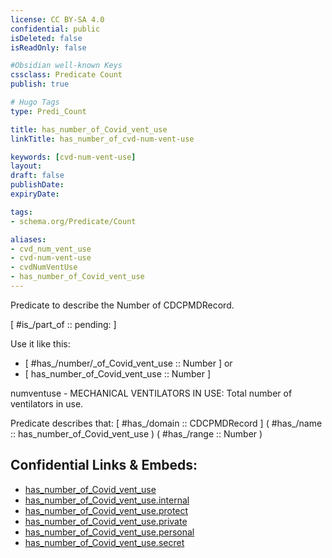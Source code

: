 ```yaml
---
license: CC BY-SA 4.0
confidential: public
isDeleted: false
isReadOnly: false

#Obsidian well-known Keys
cssclass: Predicate Count
publish: true

# Hugo Tags
type: Predi_Count

title: has_number_of_Covid_vent_use
linkTitle: has_number_of_cvd-num-vent-use

keywords: [cvd-num-vent-use]
layout: 
draft: false
publishDate:
expiryDate: 

tags:
- schema.org/Predicate/Count

aliases:
- cvd_num_vent_use
- cvd-num-vent-use
- cvdNumVentUse
- has_number_of_Covid_vent_use
---
```


Predicate to describe the Number of CDCPMDRecord.

[ #is_/part_of :: pending: ]

Use it like this: 
- [ #has_/number/_of_Covid_vent_use :: Number ] or 
- [ has_number_of_Covid_vent_use :: Number ] 

numventuse - MECHANICAL VENTILATORS IN USE: Total number of ventilators in use.

Predicate describes that: 
[ #has_/domain  :: CDCPMDRecord ]
( #has_/name :: has_number_of_Covid_vent_use )
( #has_/range :: Number )



## Confidential Links & Embeds: 
- [has_number_of_Covid_vent_use](../../../../_public/schema.org/Predicate/Counts/has_number_of_Covid_vent_use.md) 
- [has_number_of_Covid_vent_use.internal](../../../../_internal/schema.org/Predicate/Counts/has_number_of_Covid_vent_use.internal.md) 
- [has_number_of_Covid_vent_use.protect](../../../../_protect/schema.org/Predicate/Counts/has_number_of_Covid_vent_use.protect.md) 
- [has_number_of_Covid_vent_use.private](../../../../_private/schema.org/Predicate/Counts/has_number_of_Covid_vent_use.private.md) 
- [has_number_of_Covid_vent_use.personal](../../../../_personal/schema.org/Predicate/Counts/has_number_of_Covid_vent_use.personal.md) 
- [has_number_of_Covid_vent_use.secret](../../../../_secret/schema.org/Predicate/Counts/has_number_of_Covid_vent_use.secret.md) 
